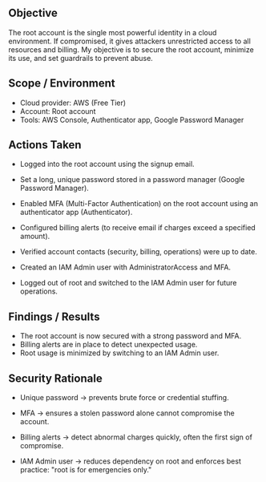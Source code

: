 ## Objective

The root account is the single most powerful identity in a cloud environment. If compromised, it gives attackers unrestricted access to all resources and billing. My objective is to secure the root account, minimize its use, and set guardrails to prevent abuse.

## Scope / Environment
- Cloud provider: AWS (Free Tier)
- Account: Root account
- Tools: AWS Console, Authenticator app, Google Password Manager

## Actions Taken
* Logged into the root account using the signup email.

* Set a long, unique password stored in a password manager (Google Password Manager).

* Enabled MFA (Multi-Factor Authentication) on the root account using an authenticator app (Authenticator).

* Configured billing alerts (to receive email if charges exceed a specified amount).

* Verified account contacts (security, billing, operations) were up to date.

* Created an IAM Admin user with AdministratorAccess and MFA.

* Logged out of root and switched to the IAM Admin user for future operations.

## Findings / Results
- The root account is now secured with a strong password and MFA.  
- Billing alerts are in place to detect unexpected usage.  
- Root usage is minimized by switching to an IAM Admin user.

## Security Rationale

* Unique password → prevents brute force or credential stuffing.

* MFA → ensures a stolen password alone cannot compromise the account.

* Billing alerts → detect abnormal charges quickly, often the first sign of compromise.

* IAM Admin user → reduces dependency on root and enforces best practice: "root is for emergencies only."
